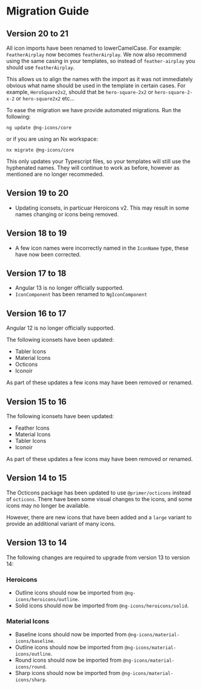 # Migration Guide

## Version 20 to 21

All icon imports have been renamed to lowerCamelCase. For example: `FeatherAirplay` now becomes `featherAirplay`.
We now also recommend using the same casing in your templates, so instead of `feather-airplay` you should use `featherAirplay`.

This allows us to align the names with the import as it was not immediately obvious what name should be used in the template in certain cases.
For example, `HeroSquare2x2`, should that be `hero-square-2x2` or `hero-square-2-x-2` or `hero-square2x2` etc...

To ease the migration we have provide automated migrations. Run the following:

`ng update @ng-icons/core`

or if you are using an Nx workspace:

`nx migrate @ng-icons/core`

This only updates your Typescript files, so your templates will still use the hyphenated names. They will continue to work as before, however as mentioned are no longer recommeded.

## Version 19 to 20

- Updating iconsets, in particuar Heroicons v2. This may result in some names changing or icons being removed.

## Version 18 to 19

- A few icon names were incorrectly named in the `IconName` type, these have now been corrected.

## Version 17 to 18

- Angular 13 is no longer officially supported.
- `IconComponent` has been renamed to `NgIconComponent`

## Version 16 to 17

Angular 12 is no longer officially supported.

The following iconsets have been updated:

- Tabler Icons
- Material Icons
- Octicons
- Iconoir

As part of these updates a few icons may have been removed or renamed.

## Version 15 to 16

The following iconsets have been updated:

- Feather Icons
- Material Icons
- Tabler Icons
- Iconoir

As part of these updates a few icons may have been removed or renamed.

## Version 14 to 15

The Octicons package has been updated to use `@primer/octicons` instead of `octicons`.
There have been some visual changes to the icons, and some icons may no longer be available.

However, there are new icons that have been added and a `large` variant to provide an additional variant of many icons.

## Version 13 to 14

The following changes are required to upgrade from version 13 to version 14:

### Heroicons

- Outline icons should now be imported from `@ng-icons/heroicons/outline`.
- Solid icons should now be imported from `@ng-icons/heroicons/solid`.

### Material Icons

- Baseline icons should now be imported from `@ng-icons/material-icons/baseline`.
- Outline icons should now be imported from `@ng-icons/material-icons/outline`.
- Round icons should now be imported from `@ng-icons/material-icons/round`.
- Sharp icons should now be imported from `@ng-icons/material-icons/sharp`.
